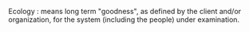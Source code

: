 <div id="wikitext">

<span id="definition"></span>

Ecology
:   means long term "goodness", as defined by the client and/or
    organization, for the system (including the people) under
    examination.

<span id="definitionend"></span>

</div>
